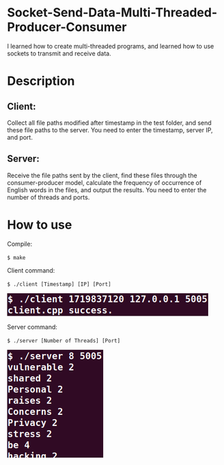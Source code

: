 # Socket-Send-Data-Multi-Threaded-Producer-Consumer
I learned how to create multi-threaded programs, and learned how to use sockets to transmit and receive data.

# Description
## Client:
Collect all file paths modified after timestamp in the test folder, and send these file paths to the server.
You need to enter the timestamp, server IP, and port.
## Server:
Receive the file paths sent by the client, find these files through the consumer-producer model, calculate the frequency of occurrence of English words in the files, and output the results.
You need to enter the number of threads and ports.

# How to use
Compile:

`$ make`

Client command:

`$ ./client [Timestamp] [IP] [Port]`

![image](https://github.com/oh6400/Socket-Send-Data-Multi-Threaded-Producer-Consumer/blob/main/img/client.png)

Server command:

`$ ./server [Number of Threads] [Port]`

![image](https://github.com/oh6400/Socket-Send-Data-Multi-Threaded-Producer-Consumer/blob/main/img/server.png)
